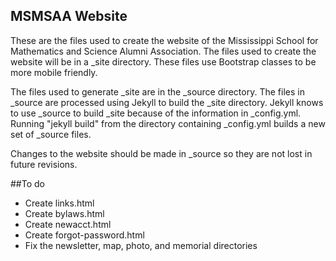 MSMSAA Website
--------------

These are the files used to create the website of the Mississippi
School for Mathematics and Science Alumni Association.  The files used
to create the website will be in a \_site directory.  These files
use Bootstrap classes to be more mobile friendly.  

The files used to generate \_site are in the \_source directory.
The files in \_source are processed using Jekyll to build the \_site 
directory.  Jekyll knows to use \_source to build \_site because of
the information in \_config.yml.  Running "jekyll build" from the 
directory containing \_config.yml builds a new set of \_source files.

Changes to the website should be made in \_source so they are not lost
in future revisions.

##To do
* Create links.html
* Create bylaws.html
* Create newacct.html
* Create forgot-password.html
* Fix the newsletter, map, photo, and memorial directories
